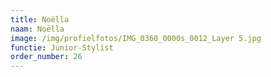 ```yaml
---
title: Noëlla
naam: Noëlla
image: /img/profielfotos/IMG_0360_0000s_0012_Layer 5.jpg
functie: Junior-Stylist
order_number: 26
---
```



